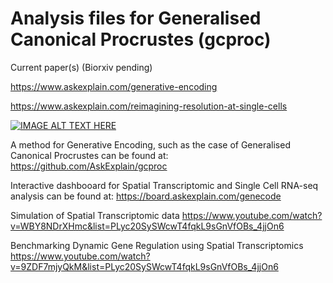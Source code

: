 # Analysis files for Generalised Canonical Procrustes (gcproc)

Current paper(s) (Biorxiv pending)

https://www.askexplain.com/generative-encoding

https://www.askexplain.com/reimagining-resolution-at-single-cells


[![IMAGE ALT TEXT HERE](https://img.youtube.com/vi/9ZDF7mjyQkM&list=PLyc20SySWcwT4fqkL9sGnVfOBs_4jjOn6/0.jpg)](https://www.youtube.com/watch?v=9ZDF7mjyQkM&list=PLyc20SySWcwT4fqkL9sGnVfOBs_4jjOn6)


A method for Generative Encoding, such as the case of Generalised Canonical Procrustes can be found at: 
https://github.com/AskExplain/gcproc

Interactive dashbooard for Spatial Transcriptomic and Single Cell RNA-seq analysis can be found at:
https://board.askexplain.com/genecode

Simulation of Spatial Transcriptomic data
https://www.youtube.com/watch?v=WBY8NDrXHmc&list=PLyc20SySWcwT4fqkL9sGnVfOBs_4jjOn6

Benchmarking Dynamic Gene Regulation using Spatial Transcriptomics
https://www.youtube.com/watch?v=9ZDF7mjyQkM&list=PLyc20SySWcwT4fqkL9sGnVfOBs_4jjOn6
